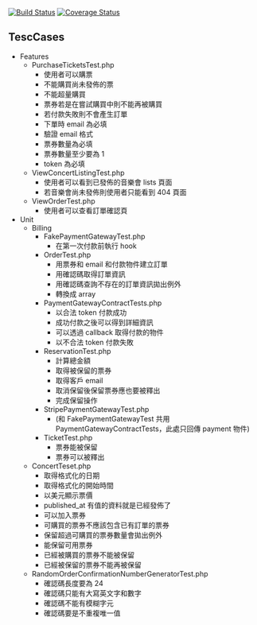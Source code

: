 <a href="#"><img src="https://travis-ci.org/guitarbien/ticketbeats.svg?branch=master" alt="Build Status"></a>
[![Coverage Status](https://coveralls.io/repos/github/guitarbien/ticketbeats/badge.svg?branch=master)](https://coveralls.io/github/guitarbien/ticketbeats?branch=master)

## TescCases
- Features
    - PurchaseTicketsTest.php
        * 使用者可以購票
        * 不能購買尚未發佈的票
        * 不能超量購買
        * 票券若是在嘗試購買中則不能再被購買
        * 若付款失敗則不會產生訂單
        * 下單時 email 為必填
        * 驗證 email 格式
        * 票券數量為必填
        * 票券數量至少要為 1
        * token 為必填
    - ViewConcertListingTest.php
        * 使用者可以看到已發佈的音樂會 lists 頁面
        * 若音樂會尚未發佈則使用者只能看到 404 頁面
    - ViewOrderTest.php
        * 使用者可以查看訂單確認頁
- Unit
    - Billing
        - FakePaymentGatewayTest.php
            * 在第一次付款前執行 hook
        - OrderTest.php
            * 用票券和 email 和付款物件建立訂單
            * 用確認碼取得訂單資訊
            * 用確認碼查詢不存在的訂單資訊拋出例外
            * 轉換成 array
        - PaymentGatewayContractTests.php
            * 以合法 token 付款成功
            * 成功付款之後可以得到詳細資訊
            * 可以透過 callback 取得付款的物件
            * 以不合法 token 付款失敗
        - ReservationTest.php
            * 計算總金額
            * 取得被保留的票券
            * 取得客戶 email
            * 取消保留後保留票券應也要被釋出
            * 完成保留操作
        - StripePaymentGatewayTest.php
            * (和 FakePaymentGatewayTest 共用 PaymentGatewayContractTests，此處只回傳 payment 物件)
        - TicketTest.php
            * 票券能被保留
            * 票券可以被釋出
    - ConcertTeset.php
        * 取得格式化的日期
        * 取得格式化的開始時間
        * 以美元顯示票價
        * published_at 有值的資料就是已經發佈了
        * 可以加入票券
        * 可購買的票券不應該包含已有訂單的票券
        * 保留超過可購買的票券數量會拋出例外
        * 能保留可用票券
        * 已經被購買的票券不能被保留
        * 已經被保留的票券不能再被保留
    - RandomOrderConfirmationNumberGeneratorTest.php
        * 確認碼長度要為 24
        * 確認碼只能有大寫英文字和數字
        * 確認碼不能有模糊字元
        * 確認碼要是不重複唯一值